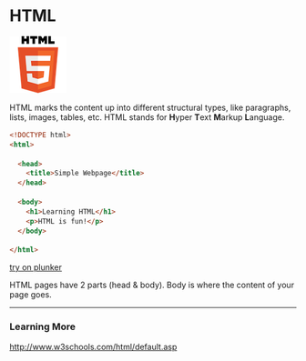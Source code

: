 
# HTML

![HTML5 Logo](images/html5logo.png)

HTML marks the content up into different structural types, like paragraphs, lists, images, tables, etc.  HTML stands for **H**yper **T**ext **M**arkup **L**anguage.



```html
<!DOCTYPE html>
<html>

  <head>
    <title>Simple Webpage</title>
  </head>

  <body>
    <h1>Learning HTML</h1>
    <p>HTML is fun!</p>
  </body>

</html>
```


[try on plunker](http://plnkr.co/edit/rwtHAvL6VV7VVV0r9tmK?p=preview)


HTML pages have 2 parts (head & body).  Body is where the content of your page goes.



---
### Learning More
http://www.w3schools.com/html/default.asp